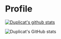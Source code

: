 # Profile



 [![Duplicat's github stats](https://github-readme-stats.vercel.app/api?username=Duplicat)](https://github.com/anuraghazra/github-readme-stats)
 
 
 
 ![Duplicat's GitHub stats](https://github-readme-stats.vercel.app/api?username=dskim9752&show_icons=true&theme=radical)
